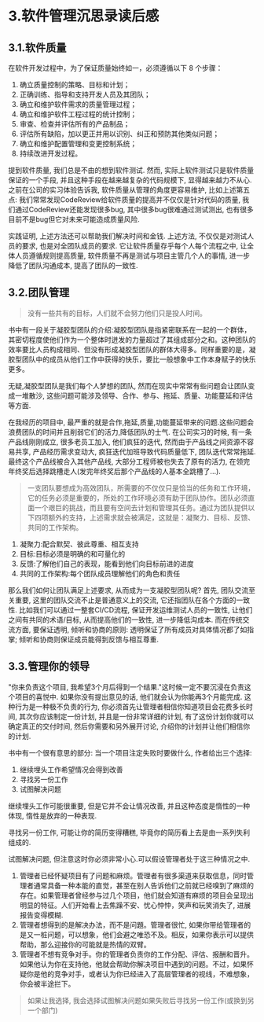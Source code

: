 # 3.软件管理沉思录读后感

## 3.1.软件质量

在软件开发过程中，为了保证质量始终如一，必须遵循以下 8 个步骤：

1. 确立质量控制的策略、目标和计划；
2. 正确训练、指导和支持开发人员及其团队；
3. 确立和维护软件需求的质量管理过程；
4. 确立和维护软件工程过程的统计控制；
5. 审查、检查并评估所有的产品制品；
6. 评估所有缺陷，加以更正并用以识别、纠正和预防其他类似问题；
7. 确立和维护配置管理和变更控制系统；
8. 持续改进开发过程。

提到软件质量, 我们总是不由的想到软件测试. 然而, 实际上软件测试只是软件质量保证的一个手段, 并且这种手段在越来越复杂的代码规模下, 显得越来越力不从心. 之前在公司的实习体验告诉我, 软件质量从管理的角度更容易维护, 比如上述第五点: 我们常常发现CodeReview给软件质量的提高并不仅仅是针对代码的质量, 我们通过CodeReview还能发现很多bug, 其中很多bug很难通过测试测出, 也有很多目前不是bug但它对未来可能造成质量风险.

实践证明, 上述方法还可以帮助我们解决时间和金钱. 上述方法, 不仅仅是对测试人员的要求, 也是对全团队成员的要求. 它让软件质量存乎每个人每个流程之中, 让全体人员遵循规则提高质量, 软件质量不再是测试与项目主管几个人的事情, 进一步降低了团队沟通成本, 提高了团队的一致性.

## 3.2.团队管理

>没有一些共有的目标，人们就不会努力他们只是投人时间。

书中有一段关于凝胶型团队的介绍:凝胶型团队是指紧密联系在一起的一个群体，其密切程度使他们作为一个整体时迸发的力量超过了其组成部分之和。这种团队的效率要比人员构成相同、但没有形成凝胶型团队的群体大得多。同样重要的是，凝胶型团队中的成员从他们工作中获得的快乐，要比一般想象中工作本身赋子的快乐更多。

无疑,凝胶型团队是我们每个人梦想的团队, 然而在现实中常常有些问题会让团队变成一堆散沙, 这些问题可能涉及领导、合作、参与、拖延、质量、功能蔓延和评估等方面.

在我经历的项目中, 最严重的就是合作,拖延,质量,功能蔓延带来的问题.这些问题会浪费团队的时间并且削弱它们的活力,降低团队的士气. 在公司实习的时候, 有一条产品线刚刚成立, 很多老员工加入, 他们疯狂的迭代, 然而由于产品线之间资源不容易共享, 产品经历需求变动大, 疯狂迭代加班导致代码质量低下, 团队迭代常常拖延. 最终这个产品线被合入其他产品线, 大部分工程师被也失去了原有的活力, 在领完年终奖后选择跳槽走人(发完年终奖后那个产品线的人基本全跳槽了...).

>一支团队要想成为高效团队，所需要的不仅仅只是恰当的任务和工作环境，它的任务必须是重要的，所处的工作环境必须有助于团队协作。团队必须直面一个艰巨的挑战，而且要有空间去计划和管理其任务。通过为团队提供以下四项额外的支持，上述需求就会被满足，这就是：凝聚力、目标、反馈、共同的工作架构。

1. 凝聚力:配合默契、彼此尊重、相互支持
2. 目标:目标必须是明确的和可量化的
3. 反馈:了解他们自己的表现，能看到他们向目标前进的进度
4. 共同的工作架构:每个团队成员理解他们的角色和责任

那么我们如何让团队满足上述要求, 从而成为一支凝胶型团队呢? 首先, 团队交流至关重要, 这里的团队交流不止是普通意义上的交流, 它还指团队在各个方面的一致性. 比如我们可以通过一整套CI/CD流程, 保证开发运维测试人员的一致性, 让他们之间有共同的术语/目标, 从而提高他们的一致性, 进一步降低沟成本. 而在传统交流方面, 要保证透明, 倾听和协商的原则: 透明保证了所有成员对具体情况都了如指掌; 倾听和协商则保证成员能得到反馈与相互尊重.

## 3.3.管理你的领导

"你来负责这个项目, 我希望3个月后得到一个结果."这时候一定不要沉浸在负责这个项目的喜悦中. 如果你没有提出意见的话, 他们就会认为你能再3个月能完成. 这种行为是一种极不负责的行为, 你必须首先让管理者相信你知道项目会花费多长时间, 其次你应该制定一份计划, 并且是一份非常详细的计划, 有了这份计划你就可以确定真正的交付时间, 然后你需要和另外展开讨论, 介绍你的计划并让他们相信你的计划.

书中有一个很有意思的部分: 当一个项目注定失败时要做什么, 作者给出三个选择:

1. 继续埋头工作希望情况会得到改善
2. 寻找另一份工作
3. 试图解决问题


继续埋头工作可能很重要, 但是它并不会让情况改善, 并且这种态度是惰性的一种体现, 惰性是放弃的一种表现.

寻找另一份工作, 可能让你的简历变得糟糕, 毕竟你的简历看上去是由一系列失利组成的.

试图解决问题, 但注意这时你必须非常小心.可以假设管理者处于这三种情况之中.

1. 管理者已经怀疑项目有了问题和麻烦。管理者有很多渠道来获取信息，同时管理者通常具备一种本能的直觉，甚至在别人告诉他们之前就已经嗅到了麻烦的存在。如果管理者曾经参与过几个项目，他们就会知道有麻烦的项目会呈现出明显的特征。人们开始看上去焦躁不安、忧心忡忡，笑声和玩笑消失了, 进展报告变得模糊.
2. 管理者想得到的是解决办法，而不是问題。管理者很忙, 如果你带给管理者的是又一桩问题，可以想象，他们会避之唯恐不及。相反，如果你表示可以提供帮助，那么迎接你的可能就是热情的双臂。
3. 管理者不想有竞争对手。你的管理者负责你的工作分配、评估、报酬和晋升。如果他认为你在支持他，他就会帮助你解决项目中遇到的问题。不过，如果怀疑你是他的竞争对手，或者认为你已经进入了高层管理者的视线，不难想象，你会被半途拦下。

>如果让我选择, 我会选择试图解决问题如果失败后寻找另一份工作(或换到另一个部门)
